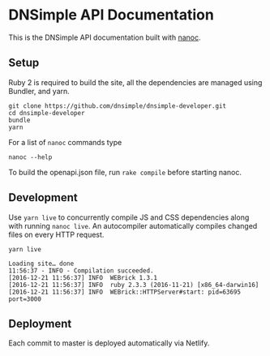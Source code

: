 # DNSimple API Documentation

This is the DNSimple API documentation built with [nanoc](http://nanoc.ws/).

## Setup

Ruby 2 is required to build the site, all the dependencies are managed using Bundler, and yarn.

```shell
git clone https://github.com/dnsimple/dnsimple-developer.git
cd dnsimple-developer
bundle
yarn
```

For a list of `nanoc` commands type

```shell
nanoc --help
```

To build the openapi.json file, run `rake compile` before starting nanoc.

## Development

Use `yarn live` to concurrently compile JS and CSS dependencies along with running `nanoc live`.
An autocompiler automatically compiles changed files on every HTTP request.

```shell
yarn live

Loading site… done
11:56:37 - INFO - Compilation succeeded.
[2016-12-21 11:56:37] INFO  WEBrick 1.3.1
[2016-12-21 11:56:37] INFO  ruby 2.3.3 (2016-11-21) [x86_64-darwin16]
[2016-12-21 11:56:37] INFO  WEBrick::HTTPServer#start: pid=63695 port=3000
```

## Deployment

Each commit to master is deployed automatically via Netlify.
